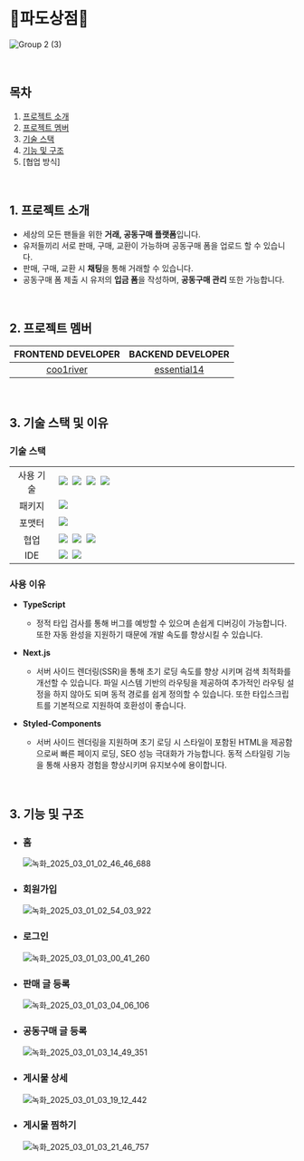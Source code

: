 <h1>🌊파도상점🌊</h1>

![Group 2 (3)](https://github.com/coo1river/PadoStore/assets/122965945/5fe9b7ca-54e5-4d0f-b466-068e56710d98)


<br>

## 목차

1. [프로젝트 소개](#intro)
2. [프로젝트 멤버](#team)
3. [기술 스택](#technology-stack)
4. [기능 및 구조](#function-and-structure)
5. [협업 방식]

<br>

## <span id="intro">1. 프로젝트 소개</span>

- 세상의 모든 팬들을 위한 **거래, 공동구매 플랫폼**입니다.
- 유저들끼리 서로 판매, 구매, 교환이 가능하며 공동구매 폼을 업로드 할 수 있습니다.
- 판매, 구매, 교환 시 **채팅**을 통해 거래할 수 있습니다.
- 공동구매 폼 제출 시 유저의 **입금 폼**을 작성하며, **공동구매 관리** 또한 가능합니다.

<br>

## <span id="team">2. 프로젝트 멤버

| **FRONTEND DEVELOPER** | **BACKEND DEVELOPER** |
| :---------------------:| :-------------------: |
| [coo1river](https://github.com/coo1river) | [essential14](https://github.com/essential14) |


	
<br>

## <span id="technology-stack">3. 기술 스택 및 이유

### 기술 스택

<table>
	<tr>
		<td align="center" width="100px">사용 기술</td>
		<td width="800px">
      <img src="https://img.shields.io/badge/TypeScript-3178C6?style=for-the-badge&logo=TypeScript&logoColor=white"/>&nbsp
		<img src="https://img.shields.io/badge/Next.js-000000?style=for-the-badge&logo=Next.js&logoColor=white"/>&nbsp
		<img src="https://img.shields.io/badge/Zustand-ebc334?style=for-the-badge&logo=Zustand&logoColor=white"/>&nbsp
		<img src="https://img.shields.io/badge/styled--components-DB7093?style=for-the-badge&logo=styled-components&logoColor=white"/>&nbsp
		</td>
	</tr>
	<tr>
		<td align="center">패키지</td>
		<td>
			<img src="https://img.shields.io/badge/npm-CB3837?style=for-the-badge&logo=NPM&logoColor=ffffff"/>&nbsp
		</td>
	</tr>
	<tr>
		<td align="center">포맷터</td>
		<td>
			<img src="https://img.shields.io/badge/Prettier-373338?style=for-the-badge&logo=Prettier&logoColor=ffffff"/>&nbsp
		</td>
	</tr>
	<tr>
		<td align="center">협업</td>
		<td>
			<img src="https://img.shields.io/badge/GitHub-181717?style=for-the-badge&logo=GitHub&logoColor=white"/>&nbsp
			<img src="https://img.shields.io/badge/Notion-5a5d69?style=for-the-badge&logo=Notion&logoColor=white"/>&nbsp
			<img src="https://img.shields.io/badge/Discord-4263f5?style=for-the-badge&logo=Discord&logoColor=white"/>&nbsp
		</td>
	<tr>
		<td align="center">IDE</td>
		<td>
		<img src="https://img.shields.io/badge/VSCode-007ACC?style=for-the-badge&logo=Visual%20Studio%20Code&logoColor=white"/>&nbsp
    <img src="https://img.shields.io/badge/IntelliJ IDEA-000000?style=for-the-badge&logo=intellijidea&logoColor=white"/>&nbsp
	</tr>
</table>

### 사용 이유
- **TypeScript**
  - 정적 타입 검사를 통해 버그를 예방할 수 있으며 손쉽게 디버깅이 가능합니다. 또한 자동 완성을 지원하기 때문에 개발 속도를 향상시킬 수 있습니다.
  
- **Next.js**
  - 서버 사이드 렌더링(SSR)을 통해 초기 로딩 속도를 향상 시키며 검색 최적화를 개선할 수 있습니다. 파일 시스템 기반의 라우팅을 제공하여 추가적인 라우팅 설정을 하지 않아도 되며 동적 경로를 쉽게 정의할 수 있습니다. 또한 타입스크립트를 기본적으로 지원하여 호환성이 좋습니다.

- **Styled-Components**
  - 서버 사이드 렌더링을 지원하며 초기 로딩 시 스타일이 포함된 HTML을 제공함으로써 빠른 페이지 로딩, SEO 성능 극대화가 가능합니다. 동적 스타일링 기능을 통해 사용자 경험을 향상시키며 유지보수에 용이합니다.


 <br>

## <span id="function-and-structure">3. 기능 및 구조

- ### 홈
  ![녹화_2025_03_01_02_46_46_688](https://github.com/user-attachments/assets/9e947728-b114-47de-b67d-72838404adb4)

- ### 회원가입
  ![녹화_2025_03_01_02_54_03_922](https://github.com/user-attachments/assets/123f72ee-3d57-4251-91fa-bd74b18c4bad)

- ### 로그인
  ![녹화_2025_03_01_03_00_41_260](https://github.com/user-attachments/assets/04880e19-f1d1-41ce-b42b-725a44e5151b)

- ### 판매 글 등록
  ![녹화_2025_03_01_03_04_06_106](https://github.com/user-attachments/assets/695a8686-721a-4cfc-956e-314e506b1834)

- ### 공동구매 글 등록
  ![녹화_2025_03_01_03_14_49_351](https://github.com/user-attachments/assets/316e8f9c-eaf2-44b2-ba8b-e1bb8f1b6a16)

- ### 게시물 상세
  ![녹화_2025_03_01_03_19_12_442](https://github.com/user-attachments/assets/11347877-f865-4cdf-8989-940428ec294e)

- ### 게시물 찜하기
  ![녹화_2025_03_01_03_21_46_757](https://github.com/user-attachments/assets/a6e99022-9b1c-4386-987c-3011df97fca0)
